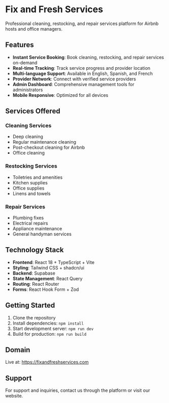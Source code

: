 # Fix and Fresh Services

Professional cleaning, restocking, and repair services platform for Airbnb hosts and office managers.

## Features

- **Instant Service Booking**: Book cleaning, restocking, and repair services on-demand
- **Real-time Tracking**: Track service progress and provider location
- **Multi-language Support**: Available in English, Spanish, and French
- **Provider Network**: Connect with verified service providers
- **Admin Dashboard**: Comprehensive management tools for administrators
- **Mobile Responsive**: Optimized for all devices

## Services Offered

### Cleaning Services
- Deep cleaning
- Regular maintenance cleaning
- Post-checkout cleaning for Airbnb
- Office cleaning

### Restocking Services
- Toiletries and amenities
- Kitchen supplies
- Office supplies
- Linens and towels

### Repair Services
- Plumbing fixes
- Electrical repairs
- Appliance maintenance
- General handyman services

## Technology Stack

- **Frontend**: React 18 + TypeScript + Vite
- **Styling**: Tailwind CSS + shadcn/ui
- **Backend**: Supabase
- **State Management**: React Query
- **Routing**: React Router
- **Forms**: React Hook Form + Zod

## Getting Started

1. Clone the repository
2. Install dependencies: `npm install`
3. Start development server: `npm run dev`
4. Build for production: `npm run build`

## Domain

Live at: https://fixandfreshservices.com

## Support

For support and inquiries, contact us through the platform or visit our website.
